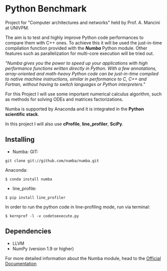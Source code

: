 # Python Benchmark

Project for "Computer architectures and networks" held by Prof. A. Mancini at UNIVPM.

The aim is to test and highly improve Python code performances to compare them with C++ ones.
To achieve this it will be used the just-in-time compilation function provided with the ***Numba*** Python module. Other features such as parallelization for multi-core execution will be tried out.

*"Numba gives you the power to speed up your applications with high performance functions written directly in Python. With a few annotations, array-oriented and math-heavy Python code can be just-in-time compiled to native machine instructions, similar in performance to C, C++ and Fortran, without having to switch languages or Python interpreters."*

For this Project I will use some important numerical calculus algorithm, such as methods for solving ODEs and matrices factorizations.

Numba is supported by Anaconda and it is integrated in the **Python scientific stack**. 

In this project I will also use **cProfile**, **line_profiler**, **SciPy**.

## Installing
- Numba:
GIT:
```
git clone git://github.com/numba/numba.git
```
Anaconda:
```
$ conda install numba
```
- line_profile:
```
$ pip install line_profiler
```
In order to run the python code in line-profiling mode, run via terminal:
```
$ kernprof -l -v codetoexecute.py
```
## Dependencies
- LLVM
- NumPy (version 1.9 or higher)

For more detailed information about the Numba module, head to the [Official Documentation](https://numba.pydata.org/)

